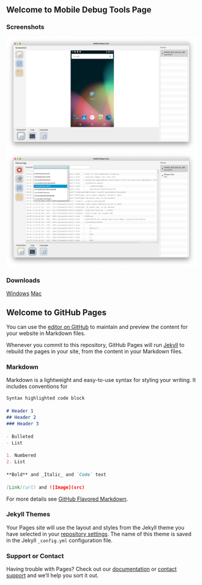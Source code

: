 ## Welcome to Mobile Debug Tools Page

### Screenshots
![Image](https://github.com/sergei4/MobileDebugTools/blob/gh-pages/images/Screenshot%202021-03-02%20at%2009.10.00.png)
![Image](https://github.com/sergei4/MobileDebugTools/blob/gh-pages/images/Screenshot%202021-03-02%20at%2009.10.42.png)

### Downloads

[Windows](https://drive.google.com/file/d/1ij-kg8saGEHm6OMLi9ik4jDr4CoN4itZ/view?usp=sharing)
[Mac](https://drive.google.com/file/d/1hwvTh7KO1c78YN-Guc8tiQq6EIIynCch/view?usp=sharing)

## Welcome to GitHub Pages

You can use the [editor on GitHub](https://github.com/sergei4/MobileDebugTools/edit/gh-pages/index.md) to maintain and preview the content for your website in Markdown files.

Whenever you commit to this repository, GitHub Pages will run [Jekyll](https://jekyllrb.com/) to rebuild the pages in your site, from the content in your Markdown files.

### Markdown

Markdown is a lightweight and easy-to-use syntax for styling your writing. It includes conventions for

```markdown
Syntax highlighted code block

# Header 1
## Header 2
### Header 3

- Bulleted
- List

1. Numbered
2. List

**Bold** and _Italic_ and `Code` text

[Link](url) and ![Image](src)
```

For more details see [GitHub Flavored Markdown](https://guides.github.com/features/mastering-markdown/).

### Jekyll Themes

Your Pages site will use the layout and styles from the Jekyll theme you have selected in your [repository settings](https://github.com/sergei4/MobileDebugTools/settings). The name of this theme is saved in the Jekyll `_config.yml` configuration file.

### Support or Contact

Having trouble with Pages? Check out our [documentation](https://docs.github.com/categories/github-pages-basics/) or [contact support](https://support.github.com/contact) and we’ll help you sort it out.
